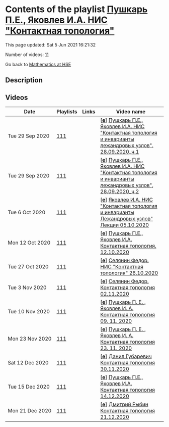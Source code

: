 # Contents of the playlist [Пушкарь П.Е., Яковлев И.А. НИС "Контактная топология"](https://www.youtube.com/playlist?list=PLq3E5oubNNoC4lczTLQQ2Yt3SdYQwg60c)

This page updated: Sat 5 Jun 2021 16:21:32

Number of videos: [11](#videos)

Go back to [Mathematics at HSE](../README.md)

## Description



## Videos

|Date|Playlists|Links|Video name|
|---|---|---|---|
| Tue&nbsp;29&nbsp;Sep&nbsp;2020 | [111](../playlists/111 "Пушкарь П.Е., Яковлев И.А. НИС \"Контактная топология\"") |  | [[**e**](https://studio.youtube.com/video/yGeml4mEYqY/edit "Edit")] [Пушкарь П.Е., Яковлев И.А. НИС "Контактная топология и инварианты лежандровых узлов". 28.09.2020_ч.1](https://www.youtube.com/watch?v=yGeml4mEYqY&list=PLq3E5oubNNoC4lczTLQQ2Yt3SdYQwg60c) |
| Tue&nbsp;29&nbsp;Sep&nbsp;2020 | [111](../playlists/111 "Пушкарь П.Е., Яковлев И.А. НИС \"Контактная топология\"") |  | [[**e**](https://studio.youtube.com/video/LrtRARDQSog/edit "Edit")] [Пушкарь П.Е., Яковлев И.А. НИС "Контактная топология и инварианты лежандровых узлов", 28.09.2020_ч.2](https://www.youtube.com/watch?v=LrtRARDQSog&list=PLq3E5oubNNoC4lczTLQQ2Yt3SdYQwg60c) |
| Tue&nbsp;6&nbsp;Oct&nbsp;2020 | [111](../playlists/111 "Пушкарь П.Е., Яковлев И.А. НИС \"Контактная топология\"") |  | [[**e**](https://studio.youtube.com/video/uXeIYl5mkb4/edit "Edit")] [Яковлев И.А. НИС "Контактная топология и инварианты Лежандровых узлов" Лекции 05.10.2020](https://www.youtube.com/watch?v=uXeIYl5mkb4&list=PLq3E5oubNNoC4lczTLQQ2Yt3SdYQwg60c "Научно-исследовательский семинар \"Контактная топология и инварианты Лежандровых узлов\" Кто читает: Международная лаборатория зеркальной симметрии и автоморфных форм Преподаватели: Пушкарь Петр Евгеньевич, Яковлев Иван Андреевич Язык: русский") |
| Mon&nbsp;12&nbsp;Oct&nbsp;2020 | [111](../playlists/111 "Пушкарь П.Е., Яковлев И.А. НИС \"Контактная топология\"") |  | [[**e**](https://studio.youtube.com/video/Q8l3g3R9f04/edit "Edit")] [Пушкарь П.Е.,  Яковлев И.А. Контактная топология. 12.10.2020](https://www.youtube.com/watch?v=Q8l3g3R9f04&list=PLq3E5oubNNoC4lczTLQQ2Yt3SdYQwg60c) |
| Tue&nbsp;27&nbsp;Oct&nbsp;2020 | [111](../playlists/111 "Пушкарь П.Е., Яковлев И.А. НИС \"Контактная топология\"") |  | [[**e**](https://studio.youtube.com/video/WG1ICRQ3VVM/edit "Edit")] [Селянин Федор. НИС "Контактная топология" 26.10.2020](https://www.youtube.com/watch?v=WG1ICRQ3VVM&list=PLq3E5oubNNoC4lczTLQQ2Yt3SdYQwg60c) |
| Tue&nbsp;3&nbsp;Nov&nbsp;2020 | [111](../playlists/111 "Пушкарь П.Е., Яковлев И.А. НИС \"Контактная топология\"") |  | [[**e**](https://studio.youtube.com/video/oZhgSdWPUxU/edit "Edit")] [Селянин Федор.  Контактная топология  02.11.2020](https://www.youtube.com/watch?v=oZhgSdWPUxU&list=PLq3E5oubNNoC4lczTLQQ2Yt3SdYQwg60c) |
| Tue&nbsp;10&nbsp;Nov&nbsp;2020 | [111](../playlists/111 "Пушкарь П.Е., Яковлев И.А. НИС \"Контактная топология\"") |  | [[**e**](https://studio.youtube.com/video/K8ffFGVa1II/edit "Edit")] [Пушкарь П. Е. , Яковлев И. А.  Контактная топология  09. 11. 2020](https://www.youtube.com/watch?v=K8ffFGVa1II&list=PLq3E5oubNNoC4lczTLQQ2Yt3SdYQwg60c) |
| Mon&nbsp;23&nbsp;Nov&nbsp;2020 | [111](../playlists/111 "Пушкарь П.Е., Яковлев И.А. НИС \"Контактная топология\"") |  | [[**e**](https://studio.youtube.com/video/jOxBZeGVXEk/edit "Edit")] [Пушкарь П. Е. , Яковлев И. А. Контактная топология 23. 11. 2020](https://www.youtube.com/watch?v=jOxBZeGVXEk&list=PLq3E5oubNNoC4lczTLQQ2Yt3SdYQwg60c "Научно-исследовательский семинар \"Контактная топология и инварианты Лежандровых узлов\" 2 модуль Преподаватели: Пушкарь Петр Евгеньевич, Яковлев Иван Андреевич") |
| Sat&nbsp;12&nbsp;Dec&nbsp;2020 | [111](../playlists/111 "Пушкарь П.Е., Яковлев И.А. НИС \"Контактная топология\"") |  | [[**e**](https://studio.youtube.com/video/rMXiFDaCUnU/edit "Edit")] [Данил Губаревич  Контактная топология 30.11.2020](https://www.youtube.com/watch?v=rMXiFDaCUnU&list=PLq3E5oubNNoC4lczTLQQ2Yt3SdYQwg60c "НИС \"Контактная топология и инварианты Лежандровых Узлов\" под руководством П.Е. Пушкаря и И. Яковлева.") |
| Tue&nbsp;15&nbsp;Dec&nbsp;2020 | [111](../playlists/111 "Пушкарь П.Е., Яковлев И.А. НИС \"Контактная топология\"") |  | [[**e**](https://studio.youtube.com/video/5CXkxAd8WRg/edit "Edit")] [Пушкарь П.Е., Яковлев И.А. Контактная топология 14.12.2020](https://www.youtube.com/watch?v=5CXkxAd8WRg&list=PLq3E5oubNNoC4lczTLQQ2Yt3SdYQwg60c) |
| Mon&nbsp;21&nbsp;Dec&nbsp;2020 | [111](../playlists/111 "Пушкарь П.Е., Яковлев И.А. НИС \"Контактная топология\"") |  | [[**e**](https://studio.youtube.com/video/uU5JKPFUF5g/edit "Edit")] [Дмитрий Рыбин Контактная топология 21.12.2020](https://www.youtube.com/watch?v=uU5JKPFUF5g&list=PLq3E5oubNNoC4lczTLQQ2Yt3SdYQwg60c) |
